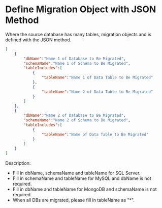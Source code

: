 # Define Migration Object with JSON Method

Where the source database has many tables, migration objects and is defined with the JSON method.

```JSON
[
    {
        "dbName":"Name 1 of Database to Be Migrated",
        "schemaName":"Name 1 of Schema to Be Migrated",
        "tableIncludes":[
            {
                "tableName":"Name 1 of Data Table to Be Migrated"
            },
            {
                "tableName":"Name 2 of Data Table to Be Migrated"
            }            
        ]
    },
    {
        "dbName":"Name 2 of Database to Be Migrated",
        "schemaName":"Name 2 of Schema to Be Migrated",
        "tableIncludes":[
            {
                "tableName":"Name of Data Table to Be Migrated"
            }
        ]
    }
]
```

Description:

- Fill in dbName, schemaName and tableName for SQL Server.
- Fill in schemaName and tableName for MySQL and dbName is not required.
- Fill in dbName and tableName for MongoDB and schemaName is not required.
- When all DBs are migrated, please fill in tableName as "*".